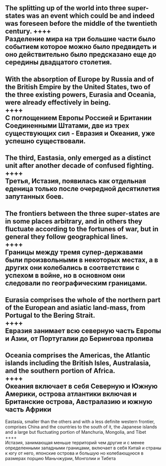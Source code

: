 The splitting up of the world into three super-states was an event which could be and indeed was foreseen before the middle of the twentieth century.
++++  
Разделение мира на три большие части было событием которое можно было предвидеть и оно действительно было предсказано еще до середины двадцатого столетия.
---
With the absorption of Europe by Russia and of the British Empire by the United States, two of the three existing powers, Eurasia and Oceania, were already effectively in being.   
++++  
С поглощением Европы Россией и Британии Соединенными Штатами, две из трех существующих сил - Евразия и Океания, уже успешно существовали.
----
The third, Eastasia, only emerged as a distinct unit after another decade of confused fighting.   
++++   
Третья, Истазия, появилась как отдельная еденица только после очередной десятилетия запутанных боев.
----
The frontiers between the three super-states are in some places arbitrary, and in others they fluctuate according to the fortunes of war, but in general they follow geographical lines.   
++++  
Границы между тремя супер-державами были произвольными в некоторых местах, а в других они колебались в соответствии с успехом в войне, но в основном они следовали по географическим границами.
----
Eurasia comprises the whole of the northern part of the European and asiatic land-mass, from Portugal to the Bering Strait.  
++++  
Евразия занимает всю северную часть Европы и Азии, от Португалии до Берингова пролива
----
Oceania comprises the Americas, the Atlantic islands including the British Isles, Australasia, and the southern portion of Africa.  
++++   
Океания включает в себя Северную и Южную Америки, острова атлантики включая и Британские острова, Австралазию и южную часть Африки
----
Eastasia, smaller than the others and with a less definite western frontier, comprises China and the countries to the south of it, the Japanese islands and a large but fluctuating portion of Manchuria, Mongolia, and Tibet  
++++  
Истазия, занимающая меньше территорий чем другие и с менее определенными западными границами, включает в себя Китай и страны к югу от него, японские острова и большую но колебающуюся в размерах порцию Маньчжурии, Монголии и Тибета